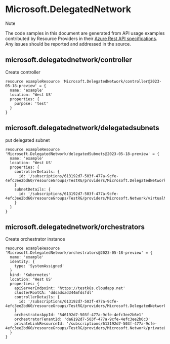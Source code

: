 # Microsoft.DelegatedNetwork
  
> [!NOTE]
> The code samples in this document are generated from API usage examples contributed by Resource Providers in their [Azure Rest API specifications](https://github.com/Azure/azure-rest-api-specs). Any issues should be reported and addressed in the source.


## microsoft.delegatednetwork/controller

Create controller
```bicep
resource exampleResource 'Microsoft.DelegatedNetwork/controller@2023-05-18-preview' = {
  name: 'example'
  location: 'West US'
  properties: {
    purpose: 'test'
  }
}
```

## microsoft.delegatednetwork/delegatedsubnets

put delegated subnet
```bicep
resource exampleResource 'Microsoft.DelegatedNetwork/delegatedSubnets@2023-05-18-preview' = {
  name: 'example'
  location: 'West US'
  properties: {
    controllerDetails: {
      id: '/subscriptions/613192d7-503f-477a-9cfe-4efc3ee2bd60/resourceGroups/TestRG/providers/Microsoft.DelegatedNetwork/controller/dnctestcontroller'
    }
    subnetDetails: {
      id: '/subscriptions/613192d7-503f-477a-9cfe-4efc3ee2bd60/resourceGroups/TestRG/providers/Microsoft.Network/virtualNetworks/testvnet/subnets/testsubnet'
    }
  }
}
```

## microsoft.delegatednetwork/orchestrators

Create orchestrator instance
```bicep
resource exampleResource 'Microsoft.DelegatedNetwork/orchestrators@2023-05-18-preview' = {
  name: 'example'
  identity: {
    type: 'SystemAssigned'
  }
  kind: 'Kubernetes'
  location: 'West US'
  properties: {
    apiServerEndpoint: 'https://testk8s.cloudapp.net'
    clusterRootCA: 'ddsadsad344mfdsfdl'
    controllerDetails: {
      id: '/subscriptions/613192d7-503f-477a-9cfe-4efc3ee2bd60/resourceGroups/TestRG/providers/Microsoft.DelegatedNetwork/controller/testcontroller'
    }
    orchestratorAppId: '546192d7-503f-477a-9cfe-4efc3ee2b6e1'
    orchestratorTenantId: 'da6192d7-503f-477a-9cfe-4efc3ee2b6c3'
    privateLinkResourceId: '/subscriptions/613192d7-503f-477a-9cfe-4efc3ee2bd60/resourceGroups/TestRG/providers/Microsoft.Network/privateLinkServices/plresource1'
  }
}
```
